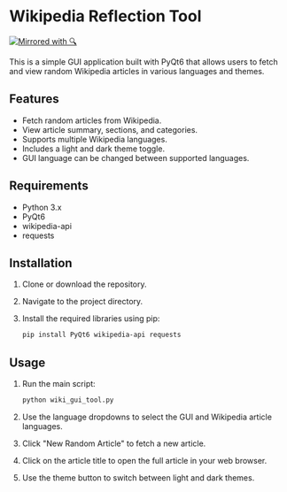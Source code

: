 # Wikipedia Reflection Tool
[![Mirrored with 🔍](https://a.b-b.top/badge.svg?repo=ReflectionTool&label=Mirrored&background_color=455a64&background_color2=607d8b&utm_source=github&utm_medium=readme&utm_campaign=badge)](https://a.b-b.top)

This is a simple GUI application built with PyQt6 that allows users to fetch and view random Wikipedia articles in various languages and themes.

## Features

- Fetch random articles from Wikipedia.
- View article summary, sections, and categories.
- Supports multiple Wikipedia languages.
- Includes a light and dark theme toggle.
- GUI language can be changed between supported languages.

## Requirements

- Python 3.x
- PyQt6
- wikipedia-api
- requests

## Installation

1. Clone or download the repository.
2. Navigate to the project directory.
3. Install the required libraries using pip:

   ```bash
   pip install PyQt6 wikipedia-api requests
   ```

## Usage

1. Run the main script:

   ```bash
   python wiki_gui_tool.py
   ```

2. Use the language dropdowns to select the GUI and Wikipedia article languages.
3. Click "New Random Article" to fetch a new article.
4. Click on the article title to open the full article in your web browser.
5. Use the theme button to switch between light and dark themes. 
